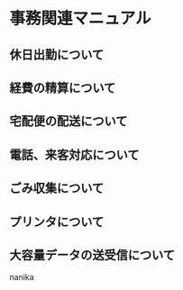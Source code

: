 # 事務関連マニュアル
## 休日出勤について
## 経費の精算について
## 宅配便の配送について
## 電話、来客対応について
## ごみ収集について
## プリンタについて
## 大容量データの送受信について

nanika